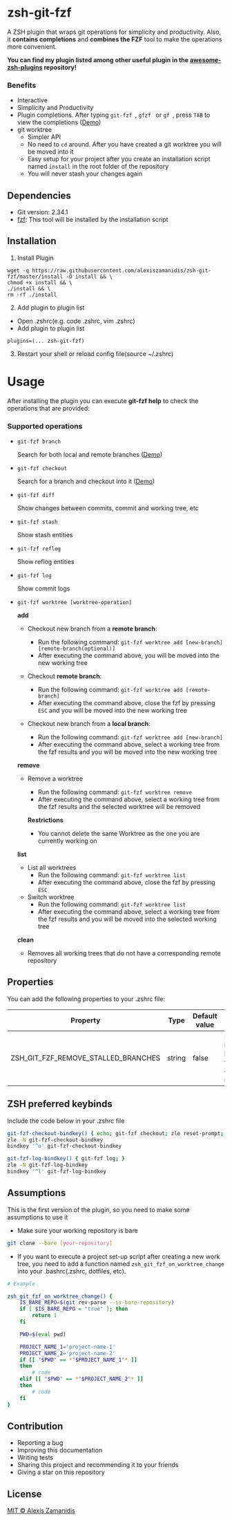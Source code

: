 # zsh-git-fzf

A ZSH plugin that wraps git operations for simplicity and productivity. Also, it **contains completions** and **combines the FZF** tool to make the operations more convenient.

**You can find my plugin listed among other useful plugin in the [awesome-zsh-plugins](https://github.com/unixorn/awesome-zsh-plugins) repository!**

### Benefits

-   Interactive
-   Simplicity and Productivity
-   Plugin completions. After typing `git-fzf `, `gfzf ` or `gf `, press `TAB` to view the completions ([Demo](https://github.com/alexiszamanidis/zsh-git-fzf/blob/master/DEMO.md#completions))
-   git worktree
    -   Simpler API
    -   No need to `cd` around. After you have created a git worktree you will be moved into it
    -   Easy setup for your project after you create an installation script named `install` in the root folder of the repository
    -   You will never stash your changes again

## Dependencies

-   Git version: 2.34.1
-   [fzf](https://github.com/junegunn/fzf): This tool will be installed by the installation script

## Installation

1. Install Plugin

```
wget -q https://raw.githubusercontent.com/alexiszamanidis/zsh-git-fzf/master/install -O install && \
chmod +x install && \
./install && \
rm -rf ./install
```

2.  Add plugin to plugin list

-   Open .zshrc(e.g. code .zshrc, vim .zshrc)
-   Add plugin to plugin list

```
plugins=(... zsh-git-fzf)
```

3. Restart your shell or reload config file(source ~/.zshrc)

# Usage

After installing the plugin you can execute **git-fzf help** to check the operations that are provided:

### Supported operations

-   `git-fzf branch`

    Search for both local and remote branches ([Demo](https://github.com/alexiszamanidis/zsh-git-fzf/blob/master/DEMO.md#branch))

-   `git-fzf checkout`

    Search for a branch and checkout into it ([Demo](https://github.com/alexiszamanidis/zsh-git-fzf/blob/master/DEMO.md#checkout))

-   `git-fzf diff`

    Show changes between commits, commit and working tree, etc

-   `git-fzf stash`

    Show stash entities

-   `git-fzf reflog`

    Show reflog entities

-   `git-fzf log`

    Show commit logs

-   `git-fzf worktree [worktree-operation]`

    **add**

    -   Checkout new branch from a **remote branch**:
        -   Run the following command: `git-fzf worktree add [new-branch] [remote-branch(optional)]`
        -   After executing the command above, you will be moved into the new working tree
    -   Checkout **remote branch**:
        -   Run the following command: `git-fzf worktree add [remote-branch]`
        -   After executing the command above, close the fzf by pressing `ESC` and you will be moved into the new working tree
    -   Checkout new branch from a **local branch**:

        -   Run the following command: `git-fzf worktree add [new-branch]`
        -   After executing the command above, select a working tree from the fzf results and you will be moved into the new working tree

    **remove**

    -   Remove a worktree

        -   Run the following command: `git-fzf worktree remove`
        -   After executing the command above, select a working tree from the fzf results and the selected worktree will be removed

        **Restrictions**

        -   You cannot delete the same Worktree as the one you are currently working on

    **list**

    -   List all worktrees
        -   Run the following command: `git-fzf worktree list`
        -   After executing the command above, close the fzf by pressing `ESC`
    -   Switch worktree
        -   Run the following command: `git-fzf worktree list`
        -   After executing the command above, select a working tree from the fzf results and you will be moved into the selected working tree

    **clean**

    -   Removes all working trees that do not have a corresponding remote repository

## Properties

You can add the following properties to your .zshrc file:

| Property                            | Type   | Default value | Description                                                 |
| ----------------------------------- | ------ | ------------- | ----------------------------------------------------------- |
| ZSH_GIT_FZF_REMOVE_STALLED_BRANCHES | string | false         | Removes local(stalled) branches that do not exist on remote |

## ZSH preferred keybinds

Include the code below in your .zshrc file

```bash
git-fzf-checkout-bindkey() { echo; git-fzf checkout; zle reset-prompt; }
zle -N git-fzf-checkout-bindkey
bindkey '^o' git-fzf-checkout-bindkey

git-fzf-log-bindkey() { git-fzf log; }
zle -N git-fzf-log-bindkey
bindkey '^l' git-fzf-log-bindkey
```

## Assumptions

This is the first version of the plugin, so you need to make some assumptions to use it

-   Make sure your working repository is bare

```bash
git clone --bare [your-repository]
```

-   If you want to execute a project set-up script after creating a new work tree, you need to add a function named `zsh_git_fzf_on_worktree_change` into your .bashrc(.zshrc, dotfiles, etc).

```bash
# Example

zsh_git_fzf_on_worktree_change() {
    IS_BARE_REPO=$(git rev-parse --is-bare-repository)
    if [ $IS_BARE_REPO = "true" ]; then
        return 1
    fi

    PWD=$(eval pwd)

    PROJECT_NAME_1='project-name-1'
    PROJECT_NAME_2='project-name-2'
    if [[ "$PWD" == *"$PROJECT_NAME_1"* ]]
    then
        # code
    elif [[ "$PWD" == *"$PROJECT_NAME_2"* ]]
    then
        # code
    fi
}
```

## Contribution

-   Reporting a bug
-   Improving this documentation
-   Writing tests
-   Sharing this project and recommending it to your friends
-   Giving a star on this repository

## License

[MIT © Alexis Zamanidis](https://github.com/alexiszamanidis/zsh-git-fzf/blob/master/LICENSE)

